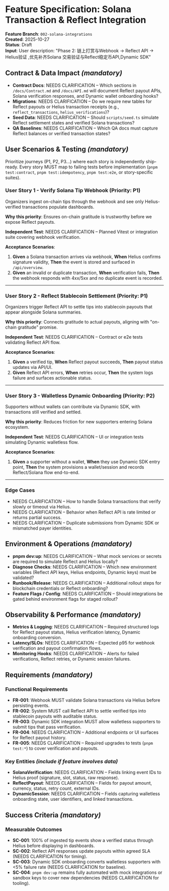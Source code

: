 # Feature Specification: Solana Transaction & Reflect Integration

**Feature Branch**: `002-solana-integrations`  
**Created**: 2025-10-27  
**Status**: Draft  
**Input**: User description: "Phase 2: 链上打赏与Webhook → Reflect API → Helius验证 ,优先补齐Solana 交易验证与Reflect稳定币API,Dynamic SDK"

## Contract & Data Impact *(mandatory)*

- **Contract Docs**: NEEDS CLARIFICATION – Which sections in `/docs/Contract.md` and `/docs/API.md` will document Reflect payout APIs, Solana verification responses, and Dynamic wallet onboarding hooks?
- **Migrations**: NEEDS CLARIFICATION – Do we require new tables for Reflect payouts or Helius transaction receipts (e.g., `reflect_transactions`, `helius_verifications`)?
- **Seed Data**: NEEDS CLARIFICATION – Should `scripts/seed.ts` simulate Reflect settlement states and verified Solana transactions?
- **QA Baselines**: NEEDS CLARIFICATION – Which QA docs must capture Reflect balances or verified transaction states?

## User Scenarios & Testing *(mandatory)*

Prioritize journeys (P1, P2, P3...) where each story is independently ship-ready. Every story MUST map to failing tests before implementation (`pnpm test:contract`, `pnpm test:idempotency`, `pnpm test:e2e`, or story-specific suites).

### User Story 1 - Verify Solana Tip Webhook (Priority: P1)

Organizers ingest on-chain tips through the webhook and see only Helius-verified transactions populate dashboards.

**Why this priority**: Ensures on-chain gratitude is trustworthy before we expose Reflect payouts.

**Independent Test**: NEEDS CLARIFICATION – Planned Vitest or integration suite covering webhook verification.

**Acceptance Scenarios**:

1. **Given** a Solana transaction arrives via webhook, **When** Helius confirms signature validity, **Then** the event is stored and surfaced in `/api/overview`.
2. **Given** an invalid or duplicate transaction, **When** verification fails, **Then** the webhook responds with 4xx/5xx and no duplicate event is recorded.

---

### User Story 2 - Reflect Stablecoin Settlement (Priority: P1)

Organizers trigger Reflect API to settle tips into stablecoin payouts that appear alongside Solana summaries.

**Why this priority**: Connects gratitude to actual payouts, aligning with "on-chain gratitude" promise.

**Independent Test**: NEEDS CLARIFICATION – Contract or e2e tests validating Reflect API flow.

**Acceptance Scenarios**:

1. **Given** a verified tip, **When** Reflect payout succeeds, **Then** payout status updates via API/UI.
2. **Given** Reflect API errors, **When** retries occur, **Then** the system logs failure and surfaces actionable status.

---

### User Story 3 - Walletless Dynamic Onboarding (Priority: P2)

Supporters without wallets can contribute via Dynamic SDK, with transactions still verified and settled.

**Why this priority**: Reduces friction for new supporters entering Solana ecosystem.

**Independent Test**: NEEDS CLARIFICATION – UI or integration tests simulating Dynamic walletless flow.

**Acceptance Scenarios**:

1. **Given** a supporter without a wallet, **When** they use Dynamic SDK entry point, **Then** the system provisions a wallet/session and records Reflect/Solana flow end-to-end.

---

### Edge Cases

- NEEDS CLARIFICATION – How to handle Solana transactions that verify slowly or timeout via Helius.
- NEEDS CLARIFICATION – Behavior when Reflect API is rate limited or returns partial success.
- NEEDS CLARIFICATION – Duplicate submissions from Dynamic SDK or mismatched payer identities.

## Environment & Operations *(mandatory)*

- **pnpm dev:up**: NEEDS CLARIFICATION – What mock services or secrets are required to simulate Reflect and Helius locally?
- **Diagnose Checks**: NEEDS CLARIFICATION – Which new environment variables (Reflect API keys, Helius endpoints, Dynamic keys) must be validated?
- **Runbook/Release**: NEEDS CLARIFICATION – Additional rollout steps for blockchain credentials or Reflect onboarding?
- **Feature Flags / Config**: NEEDS CLARIFICATION – Should integrations be gated behind environment flags for staged rollout?

## Observability & Performance *(mandatory)*

- **Metrics & Logging**: NEEDS CLARIFICATION – Required structured logs for Reflect payout status, Helius verification latency, Dynamic onboarding conversion.
- **Latency/SLOs**: NEEDS CLARIFICATION – Expected p95 for webhook verification and payout confirmation flows.
- **Monitoring Hooks**: NEEDS CLARIFICATION – Alerts for failed verifications, Reflect retries, or Dynamic session failures.

## Requirements *(mandatory)*

### Functional Requirements

- **FR-001**: Webhook MUST validate Solana transactions via Helius before persisting events.
- **FR-002**: System MUST call Reflect API to settle verified tips into stablecoin payouts with auditable status.
- **FR-003**: Dynamic SDK integration MUST allow walletless supporters to submit tips that pass verification.
- **FR-004**: NEEDS CLARIFICATION – Additional endpoints or UI surfaces for Reflect payout history.
- **FR-005**: NEEDS CLARIFICATION – Required upgrades to tests (`pnpm test:*`) to cover verification and payouts.

### Key Entities *(include if feature involves data)*

- **SolanaVerification**: NEEDS CLARIFICATION – Fields linking event IDs to Helius proof (signature, slot, status, raw response).
- **ReflectPayout**: NEEDS CLARIFICATION – Fields for payout amount, currency, status, retry count, external IDs.
- **DynamicSession**: NEEDS CLARIFICATION – Fields capturing walletless onboarding state, user identifiers, and linked transactions.

## Success Criteria *(mandatory)*

### Measurable Outcomes

- **SC-001**: 100% of ingested tip events show a verified status through Helius before displaying in dashboards.
- **SC-002**: Reflect API responses update payouts within agreed SLA (NEEDS CLARIFICATION for timing).
- **SC-003**: Dynamic SDK onboarding converts walletless supporters with <5% failure rate (NEEDS CLARIFICATION for baseline).
- **SC-004**: `pnpm dev:up` remains fully automated with mock integrations or sandbox keys to cover new dependencies (NEEDS CLARIFICATION for tooling).
